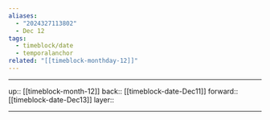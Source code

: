 ```yaml
---
aliases:
  - "2024327113802"
  - Dec 12
tags:
  - timeblock/date
  - temporalanchor
related: "[[timeblock-monthday-12]]"
---
```




***

up:: [[timeblock-month-12]]
back:: [[timeblock-date-Dec11]]
forward:: [[timeblock-date-Dec13]]
layer:: 

***


